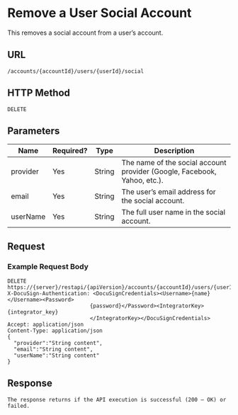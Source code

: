 # Remove a User Social Account

This removes a social account from a user’s account.

## URL

    /accounts/{accountId}/users/{userId}/social

## HTTP Method

    DELETE

## Parameters

|Name|Required?|Type|Description|
|----|---------|----|-----------|
|provider|Yes|String|The name of the social account provider (Google, Facebook, Yahoo, etc.).|
|email|Yes|String|The user’s email address for the social account.|
|userName|Yes|String|The full user name in the social account.|

## Request

### Example Request Body

    DELETE https://{server}/restapi/{apiVersion}/accounts/{accountId}/users/{userId}/social
    X-DocuSign-Authentication: <DocuSignCredentials><Username>{name}</Username><Password>
                              {password}</Password><IntegratorKey>{integrator_key}
                              </IntegratorKey></DocuSignCredentials>
    Accept: application/json
    Content-Type: application/json
    {
      "provider":"String content",
      "email":"String content",
      "userName":"String content"
    }

## Response

    The response returns if the API execution is successful (200 – OK) or failed.
